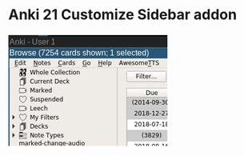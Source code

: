 # Anki 21 Customize Sidebar addon
![alt text](https://raw.githubusercontent.com/yukach/anki21-addon-customize-sidebar/master/picture.jpg)
